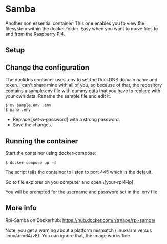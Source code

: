 # Samba

Another non essential container. This one enables you to view the filesystem within the docker folder. Easy when you want to move files to and from the Raspberry Pi4.

## Setup
## Change the configuration
The duckdns container uses .env to set the DuckDNS domain name and token. I can't share mine with all of you, so because of that, the repository contains a sample.env file with dummy data that you have to replace with your own data. Rename the sample file and edit it.
```
$ mv sample.env .env
$ nano .env
```
- Replace [set-a-password] with a strong password.
- Save the changes.

## Running the container
Start the container using docker-compose:

```
$ docker-compose up -d
```
The script tells the container to listen to port 445 which is the default. 

Go to file explorer on you computer and open \\[your-rpi4-ip]

You will be prompted for the username and password set in the .env file


## More info

Rpi-Samba on Dockerhub: https://hub.docker.com/r/trnape/rpi-samba/

Note: you get a warning about a platform mismatch (linux/arm versus linux/arm64/v8). You can ignore that, the image works fine.
